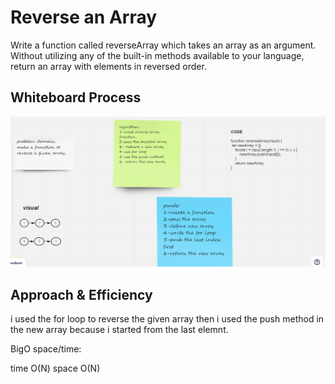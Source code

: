 # Reverse an Array

Write a function called reverseArray which takes an array as an argument. Without utilizing any of the built-in methods available to your language, return an array with elements in reversed order.

## Whiteboard Process

![This is an image](reverse.png)

## Approach & Efficiency

i used the for loop to reverse the given array then i used the push method in the new array because i started from the last elemnt.

BigO space/time:

time O(N)
space O(N)
